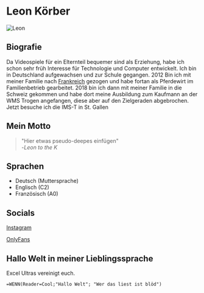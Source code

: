 
# Leon Körber
![Leon](/img/IMG-20230327-WA0008.jpg)

## Biografie

Da Videospiele für ein Elternteil bequemer sind als Erziehung, habe ich schon sehr früh Interesse für Technologie und Computer entwickelt. Ich bin in Deutschland aufgewachsen und zur Schule gegangen. 2012 Bin ich mit meiner Familie nach [Frankreich](/img/Müll.jpg) gezogen und habe fortan als Pferdewirt im Familienbetrieb gearbeitet. 2018 bin ich dann mit meiner Familie in die Schweiz gekommen und habe dort meine Ausbildung zum Kaufmann an der WMS Trogen angefangen, diese aber auf den Zielgeraden abgebrochen. Jetzt besuche ich die IMS-T in St. Gallen

## Mein Motto

> "Hier etwas pseudo-deepes einfügen"                                                        
> -*Leon to the K*

## Sprachen
- Deutsch (Muttersprache)
- Englisch (C2)
- Französisch (A0)

## Socials
[Instagram](https://www.instagram.com/leonkorber/?next=%2F)

[OnlyFans](https://www.youtube.com/watch?v=dQw4w9WgXcQ&pp=ygUXbmV2ZXIgZ29ubmEgZ2l2ZSB5b3UgdXA%3D)

## Hallo Welt in meiner Lieblingssprache
Excel Ultras vereinigt euch.
```
=WENN(Reader=Cool;"Hallo Welt"; "Wer das liest ist blöd")
